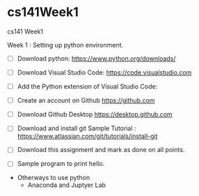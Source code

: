 # cs141Week1
cs141 Week1

Week 1 : Setting up python environment. 

- [ ] Download python:  https://www.python.org/downloads/

- [ ] Download Visual Studio Code: https://code.visualstudio.com
- [ ] Add the Python extension of Visual Studio Code: 

- [ ] Create an account on Github https://github.com
- [ ] Download Github Desktop https://desktop.github.com
- [ ] Download and install git Sample Tutorial : https://www.atlassian.com/git/tutorials/install-git

- [ ] Download this assignment and mark as done on all points. 
- [ ] Sample program to print hello.


* Otherways to use python 
  * Anaconda and Juptyer Lab

